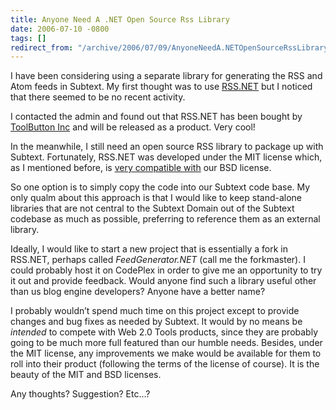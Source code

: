 ```yaml
---
title: Anyone Need A .NET Open Source Rss Library
date: 2006-07-10 -0800
tags: []
redirect_from: "/archive/2006/07/09/AnyoneNeedA.NETOpenSourceRssLibrary.aspx/"
---
```


I have been considering using a separate library for generating the RSS
and Atom feeds in Subtext. My first thought was to use
[RSS.NET](http://sourceforge.net/projects/rss-net "RSS.NET on SourceForge")
but I noticed that there seemed to be no recent activity.

I contacted the admin and found out that RSS.NET has been bought by
[ToolButton Inc](http://www.web2.0tools.net/ "ToolButton, Inc.") and
will be released as a product. Very cool!

In the meanwhile, I still need an open source RSS library to package up
with Subtext. Fortunately, RSS.NET was developed under the MIT license
which, as I mentioned before, is [very compatible
with](https://haacked.com/archive/2006/01/24/DevelopersGuideToOpenSourceSoftwareLicensing.aspx "Guide to open source licenses")
our BSD license.

So one option is to simply copy the code into our Subtext code base. My
only qualm about this approach is that I would like to keep stand-alone
libraries that are not central to the Subtext Domain out of the Subtext
codebase as much as possible, preferring to reference them as an
external library.

Ideally, I would like to start a new project that is essentially a fork
in RSS.NET, perhaps called *FeedGenerator.NET* (call me the forkmaster).
I could probably host it on CodePlex in order to give me an opportunity
to try it out and provide feedback. Would anyone find such a library
useful other than us blog engine developers? Anyone have a better name?

I probably wouldn’t spend much time on this project except to provide
changes and bug fixes as needed by Subtext. It would by no means be
*intended* to compete with Web 2.0 Tools products, since they are
probably going to be much more full featured than our humble needs.
Besides, under the MIT license, any improvements we make would be
available for them to roll into their product (following the terms of
the license of course). It is the beauty of the MIT and BSD licenses.

Any thoughts? Suggestion? Etc...?

